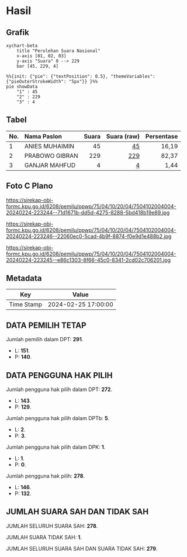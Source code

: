 # Hasil

## Grafik

```mermaid
xychart-beta
    title "Perolehan Suara Nasional"
    x-axis [01, 02, 03]
    y-axis "Suara" 0 --> 229
    bar [45, 229, 4]
```

```mermaid
%%{init: {"pie": {"textPosition": 0.5}, "themeVariables": {"pieOuterStrokeWidth": "5px"}} }%%
pie showData
    "1" : 45
    "2" : 229
    "3" : 4
```

## Tabel

| No. | Nama Paslon    | Suara | Suara (raw) | Persentase |
|:--- |:-------------- | -----:| -----------:| ----------:|
| 1   | ANIES MUHAIMIN | 45    | [45][p-1]   | 16,19      |
| 2   | PRABOWO GIBRAN | 229   | [229][p-2]  | 82,37      |
| 3   | GANJAR MAHFUD  | 4     | [4][p-3]    | 1,44       |


[p-1]: https://github.com/gigit-pemilu/pemilu-2024/blob/main/pilpres/hitung-suara/sub/75-gorontalo/sub/04-pohuwato/sub/10-duhiadaa/sub/2004-duhiadaa/sub/004-tps/sub/paslon-1.txt
[p-2]: https://github.com/gigit-pemilu/pemilu-2024/blob/main/pilpres/hitung-suara/sub/75-gorontalo/sub/04-pohuwato/sub/10-duhiadaa/sub/2004-duhiadaa/sub/004-tps/sub/paslon-2.txt
[p-3]: https://github.com/gigit-pemilu/pemilu-2024/blob/main/pilpres/hitung-suara/sub/75-gorontalo/sub/04-pohuwato/sub/10-duhiadaa/sub/2004-duhiadaa/sub/004-tps/sub/paslon-3.txt

## Foto C Plano

https://sirekap-obj-formc.kpu.go.id/6208/pemilu/ppwp/75/04/10/20/04/7504102004004-20240224-223244--71d1671b-dd5d-4275-8288-5bd418b19e89.jpg

https://sirekap-obj-formc.kpu.go.id/6208/pemilu/ppwp/75/04/10/20/04/7504102004004-20240224-223246--22060ec0-5cad-4b9f-8874-f0e9d1e488b2.jpg

https://sirekap-obj-formc.kpu.go.id/6208/pemilu/ppwp/75/04/10/20/04/7504102004004-20240224-223245--e86c1303-8f66-45c0-8341-2cd02c706201.jpg


## Metadata

| Key        | Value               |
| ---------- | ------------------- |
| Time Stamp | 2024-02-25 17:00:00 |


## DATA PEMILIH TETAP

Jumlah pemilih dalam DPT: **291**.
 * L: **151**.
 * P: **140**.

## DATA PENGGUNA HAK PILIH

Jumlah pengguna hak pilih dalam DPT: **272**.
 * L: **143**.
 * P: **129**.

Jumlah pengguna hak pilih dalam DPTb: **5**.
 * L: **2**.
 * P: **3**.

Jumlah pengguna hak pilih dalam DPK: **1**.
 * L: **1**.
 * P: **0**.

Jumlah pengguna hak pilih: **278**.
 * L: **146**.
 * P: **132**.

## JUMLAH SUARA SAH DAN TIDAK SAH

JUMLAH SELURUH SUARA SAH: **278**.

JUMLAH SUARA TIDAK SAH: **1**.

JUMLAH SELURUH SUARA SAH DAN SUARA TIDAK SAH: **279**.


